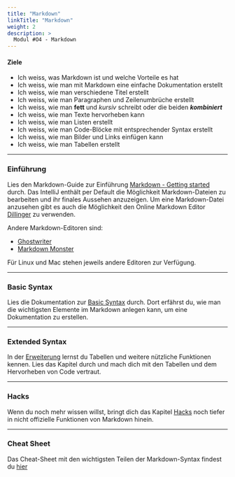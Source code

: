 ```yaml
---
title: "Markdown"
linkTitle: "Markdown"
weight: 2
description: >
  Modul #O4 - Markdown
---
```


#### Ziele

- Ich weiss, was Markdown ist und welche Vorteile es hat
- Ich weiss, wie man mit Markdown eine einfache Dokumentation erstellt
- Ich weiss, wie man verschiedene Titel erstellt
- Ich weiss, wie man Paragraphen und Zeilenumbrüche erstellt
- Ich weiss, wie man **fett** und _kursiv_ schreibt oder die beiden **_kombiniert_**
- Ich weiss, wie man Texte hervorheben kann
- Ich weiss, wie man Listen erstellt
- Ich weiss, wie man Code-Blöcke mit entsprechender Syntax erstellt
- Ich weiss, wie man Bilder und Links einfügen kann
- Ich weiss, wie man Tabellen erstellt

---

### Einführung

Lies den Markdown-Guide zur Einführung [Markdown - Getting started](https://www.markdownguide.org/getting-started/) durch.
Das IntelliJ enthält per Default die Möglichkeit Markdown-Dateien zu bearbeiten und ihr finales Aussehen anzuzeigen.
Um eine Markdown-Datei anzusehen gibt es auch die Möglichkeit den Online Markdown Editor [Dillinger](https://dillinger.io/) zu verwenden.

Andere Markdown-Editoren sind:

- [Ghostwriter](https://wereturtle.github.io/ghostwriter/)
- [Markdown Monster](https://markdownmonster.west-wind.com/)

Für Linux und Mac stehen jeweils andere Editoren zur Verfügung.

---

### Basic Syntax

Lies die Dokumentation zur [Basic Syntax](https://www.markdownguide.org/basic-syntax/) durch.
Dort erfährst du, wie man die wichtigsten Elemente im Markdown anlegen kann, um eine Dokumentation zu erstellen.

---

### Extended Syntax

In der [Erweiterung](https://www.markdownguide.org/extended-syntax/) lernst du Tabellen und weitere nützliche Funktionen kennen.
Lies das Kapitel durch und mach dich mit den Tabellen und dem Hervorheben von Code vertraut.

---

### Hacks

Wenn du noch mehr wissen willst, bringt dich das Kapitel [Hacks](https://www.markdownguide.org/hacks/) noch tiefer in nicht offizielle Funktionen von Markdown hinein.

---

### Cheat Sheet

Das Cheat-Sheet mit den wichtigsten Teilen der Markdown-Syntax findest du [hier](https://www.markdownguide.org/cheat-sheet/)
